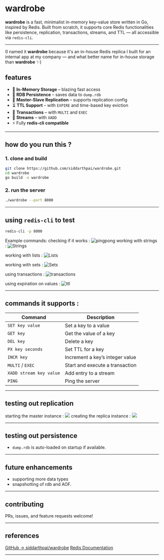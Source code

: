 # wardrobe

**wardrobe** is a fast, minimalist in-memory key-value store written in Go, inspired by Redis. Built from scratch, it supports core Redis functionalities like persistence, replication, transactions, streams, and TTL — all accessible via `redis-cli`.

---

(I named it **wardrobe** because it's an in-house Redis replica I built for an internal app at my company — and what better name for in-house storage than **wardrobe** ✨)

## features

- 🧠 **In-Memory Storage** – blazing fast access
- 💾 **RDB Persistence** – saves data to `dump.rdb`
- 📡 **Master-Slave Replication** – supports replication config
- ⏳ **TTL Support** – with `EXPIRE` and time-based key eviction
- 🔄 **Transactions** – with `MULTI` and `EXEC`
- 🌊 **Streams** – with `XADD`
- ⚡ Fully **redis-cli compatible**

---

## how do you run this ?

### 1. clone and build

```bash
git clone https://github.com/siddarthpai/wardrobe.git
cd wardrobe
go build -o wardrobe

```

### 2. run the server

```bash
./wardrobe --port 8000

```

---

## using `redis-cli` to test

```bash
redis-cli -p 8000
```

Example commands:
checking if it works :
![pingpong](https://i.postimg.cc/G2zt1QZT/Screenshot-2025-07-12-at-7-32-30-PM.png)
working with strings :
![Strings](https://i.postimg.cc/k5KRLWJW/Screenshot-2025-07-12-at-7-26-29-PM.png)

working with lists :
![Lists](https://i.postimg.cc/4d17xZhd/Screenshot-2025-07-12-at-7-27-32-PM.png)

working with sets :
![Sets](https://i.postimg.cc/ydK3KWxt/Screenshot-2025-07-12-at-7-27-39-PM.png)

using transactions :
![transactions](https://i.postimg.cc/7PWPMfD4/Screenshot-2025-07-12-at-7-34-56-PM.png)

using expiration on values :
![ttl](https://i.postimg.cc/sDWm96qJ/Screenshot-2025-07-12-at-7-43-30-PM.png)

---

## commands it supports :

| Command                 | Description                     |
| ----------------------- | ------------------------------- |
| `SET key value`         | Set a key to a value            |
| `GET key`               | Get the value of a key          |
| `DEL key`               | Delete a key                    |
| `PX key seconds`        | Set TTL for a key               |
| `INCR key`              | Increment a key’s integer value |
| `MULTI` / `EXEC`        | Start and execute a transaction |
| `XADD stream key value` | Add entry to a stream           |
| `PING`                  | Ping the server                 |

---

## testing out replication

starting the master instance :
![](https://i.postimg.cc/FFdz6jTz/Screenshot-2025-07-12-at-7-36-17-PM.png)
creating the replica instance :
![](https://i.postimg.cc/pVwrMpSZ/Screenshot-2025-07-12-at-7-37-45-PM.png)

---

## testing out persistence

- `dump.rdb` is auto-loaded on startup if available.

---

## future enhancements

- supporting more data types
- snapshotting of rdb and AOF.

---

## contributing

PRs, issues, and feature requests welcome!

---

## references

[GitHub → siddarthpai/wardrobe](https://github.com/siddarthpai/wardrobe)
[Redis Documentation](https://redis.io/docs/latest/)

---
